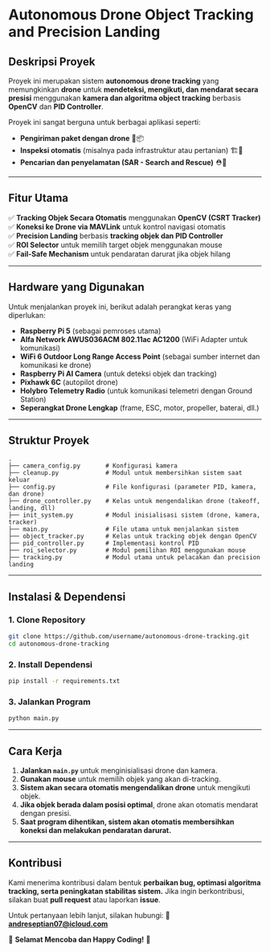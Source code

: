 # Autonomous Drone Object Tracking and Precision Landing

## **Deskripsi Proyek**
Proyek ini merupakan sistem **autonomous drone tracking** yang memungkinkan **drone** untuk **mendeteksi, mengikuti, dan mendarat secara presisi** menggunakan **kamera dan algoritma object tracking** berbasis **OpenCV** dan **PID Controller**. 

Proyek ini sangat berguna untuk berbagai aplikasi seperti:
- **Pengiriman paket dengan drone** 🚁📦
- **Inspeksi otomatis** (misalnya pada infrastruktur atau pertanian) 🏗️🌿
- **Pencarian dan penyelamatan (SAR - Search and Rescue)** ⛑️🚨

---
## **Fitur Utama**
✅ **Tracking Objek Secara Otomatis** menggunakan **OpenCV (CSRT Tracker)**  
✅ **Koneksi ke Drone via MAVLink** untuk kontrol navigasi otomatis  
✅ **Precision Landing** berbasis **tracking objek dan PID Controller**  
✅ **ROI Selector** untuk memilih target objek menggunakan mouse  
✅ **Fail-Safe Mechanism** untuk pendaratan darurat jika objek hilang  

---
## **Hardware yang Digunakan**
Untuk menjalankan proyek ini, berikut adalah perangkat keras yang diperlukan:

- **Raspberry Pi 5** (sebagai pemroses utama)
- **Alfa Network AWUS036ACM 802.11ac AC1200** (WiFi Adapter untuk komunikasi)
- **WiFi 6 Outdoor Long Range Access Point** (sebagai sumber internet dan komunikasi ke drone)
- **Raspberry Pi AI Camera** (untuk deteksi objek dan tracking)
- **Pixhawk 6C** (autopilot drone)
- **Holybro Telemetry Radio** (untuk komunikasi telemetri dengan Ground Station)
- **Seperangkat Drone Lengkap** (frame, ESC, motor, propeller, baterai, dll.)

---
## **Struktur Proyek**
```
.
├── camera_config.py       # Konfigurasi kamera
├── cleanup.py             # Modul untuk membersihkan sistem saat keluar
├── config.py              # File konfigurasi (parameter PID, kamera, dan drone)
├── drone_controller.py    # Kelas untuk mengendalikan drone (takeoff, landing, dll)
├── init_system.py         # Modul inisialisasi sistem (drone, kamera, tracker)
├── main.py                # File utama untuk menjalankan sistem
├── object_tracker.py      # Kelas untuk tracking objek dengan OpenCV
├── pid_controller.py      # Implementasi kontrol PID
├── roi_selector.py        # Modul pemilihan ROI menggunakan mouse
├── tracking.py            # Modul utama untuk pelacakan dan precision landing
```

---
## **Instalasi & Dependensi**
### 1. **Clone Repository**
```bash
git clone https://github.com/username/autonomous-drone-tracking.git
cd autonomous-drone-tracking
```

### 2. **Install Dependensi**
```bash
pip install -r requirements.txt
```

### 3. **Jalankan Program**
```bash
python main.py
```

---
## **Cara Kerja**
1. **Jalankan `main.py`** untuk menginisialisasi drone dan kamera.  
2. **Gunakan mouse** untuk memilih objek yang akan di-tracking.  
3. **Sistem akan secara otomatis mengendalikan drone** untuk mengikuti objek.  
4. **Jika objek berada dalam posisi optimal**, drone akan otomatis mendarat dengan presisi.  
5. **Saat program dihentikan, sistem akan otomatis membersihkan koneksi dan melakukan pendaratan darurat.**

---
## **Kontribusi**
Kami menerima kontribusi dalam bentuk **perbaikan bug, optimasi algoritma tracking, serta peningkatan stabilitas sistem.** Jika ingin berkontribusi, silakan buat **pull request** atau laporkan **issue**.

Untuk pertanyaan lebih lanjut, silakan hubungi: 📧 **andreseptian07@icloud.com**

🚀 **Selamat Mencoba dan Happy Coding!** 🚀
